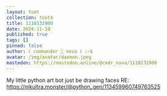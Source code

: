 ```yaml
---
layout: toot
collection: toots
title: 1110132900
date: 2024-11-10
published: true
tags: []
pinned: false
author: ⸸ commander ░ nova ⸸ :~$
avatar: /img/avatar/daemon.jpeg
mastodon: https://mastodon.online/@cmdr_nova/1110132900
---
```


My little python art bot just be drawing faces RE: https://mkultra.monster/@python_gen/113459960749763525
